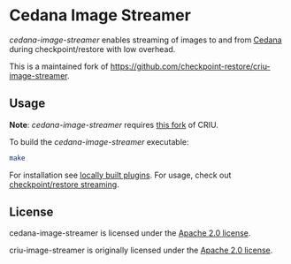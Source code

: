 Cedana Image Streamer
====================

_cedana-image-streamer_ enables streaming of images to and from
[Cedana](https://github.com/cedana/cedana) during checkpoint/restore with low overhead.

This is a maintained fork of https://github.com/checkpoint-restore/criu-image-streamer. 

Usage
-----

**Note**: _cedana-image-streamer_ requires [this fork](https://github.com/cedana/criu) of CRIU.

To build the _cedana-image-streamer_ executable:
```sh
make
```

For installation see [locally built plugins](https://docs.cedana.ai/daemon/get-started/plugins#locally-built-plugins). For usage, check out [checkpoint/restore streaming](https://docs.cedana.ai/daemon/guides/cr-4).

License
-------
cedana-image-streamer is licensed under the [Apache 2.0 license](https://www.apache.org/licenses/LICENSE-2.0).

criu-image-streamer is originally licensed under the
[Apache 2.0 license](https://www.apache.org/licenses/LICENSE-2.0).

